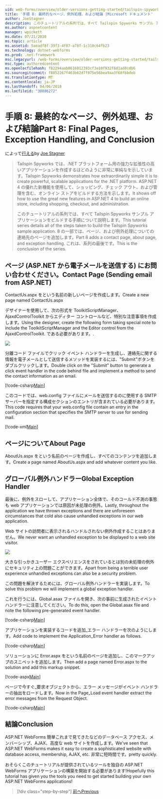 ```yaml
---
uid: web-forms/overview/older-versions-getting-started/tailspin-spyworks/tailspin-spyworks-part-8
title: '手順 8: 最終的なページ、例外処理、および結論 |Microsoft ドキュメント'
author: JoeStagner
description: このチュートリアルの系列では、すべて Tailspin Spyworks サンプル アプリケーションをビルドする手順について説明します。 8 の一部では、ページ、および例外に関する、連絡先ページを追加しています.
ms.author: aspnetcontent
manager: wpickett
ms.date: 07/21/2010
ms.topic: article
ms.assetid: 5aeadf8f-39f3-4f07-a78f-1c310c64fb23
ms.technology: dotnet-webforms
ms.prod: .net-framework
msc.legacyurl: /web-forms/overview/older-versions-getting-started/tailspin-spyworks/tailspin-spyworks-part-8
msc.type: authoredcontent
ms.openlocfilehash: f82294aab0616012393cf3e10f932f6d1ad0cdb6
ms.sourcegitcommit: f8852267f463b62d7f975e56bea9aa3f68fbbdeb
ms.translationtype: MT
ms.contentlocale: ja-JP
ms.lasthandoff: 04/06/2018
ms.locfileid: "30886272"
---
```

<a name="part-8-final-pages-exception-handling-and-conclusion"></a><span data-ttu-id="a535e-104">手順 8: 最終的なページ、例外処理、および結論</span><span class="sxs-lookup"><span data-stu-id="a535e-104">Part 8: Final Pages, Exception Handling, and Conclusion</span></span>
====================
<span data-ttu-id="a535e-105">によって[行える](https://github.com/JoeStagner)</span><span class="sxs-lookup"><span data-stu-id="a535e-105">by [Joe Stagner](https://github.com/JoeStagner)</span></span>

> <span data-ttu-id="a535e-106">Tailspin Spyworks では、.NET プラットフォーム用の強力な拡張性の高いアプリケーションを作成するはどのように非常に単純なを示しています。</span><span class="sxs-lookup"><span data-stu-id="a535e-106">Tailspin Spyworks demonstrates how extraordinarily simple it is to create powerful, scalable applications for the .NET platform.</span></span> <span data-ttu-id="a535e-107">ASP.NET 4 の優れた新機能を使用して、ショッピング、チェック アウト、および管理を含む、オンライン ストアをビルドする方法を示します。</span><span class="sxs-lookup"><span data-stu-id="a535e-107">It shows off how to use the great new features in ASP.NET 4 to build an online store, including shopping, checkout, and administration.</span></span>
> 
> <span data-ttu-id="a535e-108">このチュートリアルの系列では、すべて Tailspin Spyworks サンプル アプリケーションをビルドする手順について説明します。</span><span class="sxs-lookup"><span data-stu-id="a535e-108">This tutorial series details all of the steps taken to build the Tailspin Spyworks sample application.</span></span> <span data-ttu-id="a535e-109">8 の一部では、ページ、および例外処理についての連絡先のページを追加します。</span><span class="sxs-lookup"><span data-stu-id="a535e-109">Part 8 adds a contact page, about page, and exception handling.</span></span> <span data-ttu-id="a535e-110">これは、系列の最後です。</span><span class="sxs-lookup"><span data-stu-id="a535e-110">This is the conclusion of the series.</span></span>


## <a id="_Toc260221680"></a>  <span data-ttu-id="a535e-111">ページ (ASP.NET から電子メールを送信する) にお問い合わせください。</span><span class="sxs-lookup"><span data-stu-id="a535e-111">Contact Page (Sending email from ASP.NET)</span></span>

<span data-ttu-id="a535e-112">ContactUs.aspx をという名前の新しいページを作成します。</span><span class="sxs-lookup"><span data-stu-id="a535e-112">Create a new page named ContactUs.aspx</span></span>

<span data-ttu-id="a535e-113">デザイナーを使用して、次の形式を ToolkitScriptManager、AjaxdControlToolkit からエディター コントロールなど、特別な注意事項を作成します。</span><span class="sxs-lookup"><span data-stu-id="a535e-113">Using the designer, create the following form taking special note to include the ToolkitScriptManager and the Editor control from the AjaxdControlToolkit.</span></span> <span data-ttu-id="a535e-114">である必要があります。</span><span class="sxs-lookup"><span data-stu-id="a535e-114">.</span></span>

![](tailspin-spyworks-part-8/_static/image1.jpg)

<span data-ttu-id="a535e-115">分離コード ファイルでクリック イベント ハンドラーを生成し、連絡先に関する情報を電子メールとして送信するメソッドを実装するには、"Submit"ボタンをダブルクリックします。</span><span class="sxs-lookup"><span data-stu-id="a535e-115">Double click on the "Submit" button to generate a click event handler in the code behind file and implement a method to send the contact information as an email.</span></span>

[!code-csharp[Main](tailspin-spyworks-part-8/samples/sample1.cs)]

<span data-ttu-id="a535e-116">このコードでは、web.config ファイルにメールを送信するのに使用する SMTP サーバーを指定する構成セクションのエントリが含まれている必要があります。</span><span class="sxs-lookup"><span data-stu-id="a535e-116">This code requires that your web.config file contain an entry in the configuration section that specifies the SMTP server to use for sending mail.</span></span>

[!code-xml[Main](tailspin-spyworks-part-8/samples/sample2.xml)]

## <a id="_Toc260221681"></a>  <span data-ttu-id="a535e-117">ページについて</span><span class="sxs-lookup"><span data-stu-id="a535e-117">About Page</span></span>

<span data-ttu-id="a535e-118">AboutUs.aspx をという名前のページを作成し、すべてのコンテンツを追加します。</span><span class="sxs-lookup"><span data-stu-id="a535e-118">Create a page named AboutUs.aspx and add whatever content you like.</span></span>

## <a id="_Toc260221682"></a>  <span data-ttu-id="a535e-119">グローバル例外ハンドラー</span><span class="sxs-lookup"><span data-stu-id="a535e-119">Global Exception Handler</span></span>

<span data-ttu-id="a535e-120">最後に、例外をスローして、アプリケーション全体で、そのコールド不測の事態も web アプリケーションでは原因が未処理の例外。</span><span class="sxs-lookup"><span data-stu-id="a535e-120">Lastly, throughout the application we have thrown exceptions and there are unforeseen circumstances that cold also cause unhandled exceptions in our web application.</span></span>

<span data-ttu-id="a535e-121">Web サイトの訪問者に表示されるハンドルされない例外作成することはありません。</span><span class="sxs-lookup"><span data-stu-id="a535e-121">We never want an unhandled exception to be displayed to a web site visitor.</span></span>

![](tailspin-spyworks-part-8/_static/image2.jpg)

<span data-ttu-id="a535e-122">大きな引っかきユーザー エクスペリエンスをされているとは別の未処理の例外にセキュリティ上の問題ことができます。</span><span class="sxs-lookup"><span data-stu-id="a535e-122">Apart from being a terrible user experience unhandled exceptions can also be a security problem.</span></span>

<span data-ttu-id="a535e-123">この問題を解決するためには、グローバル例外ハンドラーを実装します。</span><span class="sxs-lookup"><span data-stu-id="a535e-123">To solve this problem we will implement a global exception handler.</span></span>

<span data-ttu-id="a535e-124">これを行うには、Global.asax ファイルを開き、次の事前に生成されたイベント ハンドラーに注意してください。</span><span class="sxs-lookup"><span data-stu-id="a535e-124">To do this, open the Global.asax file and note the following pre-generated event handler.</span></span>

[!code-csharp[Main](tailspin-spyworks-part-8/samples/sample3.cs)]

<span data-ttu-id="a535e-125">アプリケーションを実装するコードを追加\_エラー ハンドラーを次のようにします。</span><span class="sxs-lookup"><span data-stu-id="a535e-125">Add code to implement the Application\_Error handler as follows.</span></span>

[!code-csharp[Main](tailspin-spyworks-part-8/samples/sample4.cs)]

<span data-ttu-id="a535e-126">ソリューションに Error.aspx をという名前のページを追加し、このマークアップのスニペットを追加します。</span><span class="sxs-lookup"><span data-stu-id="a535e-126">Then add a page named Error.aspx to the solution and add this markup snippet.</span></span>

[!code-aspx[Main](tailspin-spyworks-part-8/samples/sample5.aspx)]

<span data-ttu-id="a535e-127">ページで今すぐ\_要求オブジェクトから、エラー メッセージがイベント ハンドラーの抽出をロードします。</span><span class="sxs-lookup"><span data-stu-id="a535e-127">Now in the Page\_Load event handler extract the error messages from the Request Object.</span></span>

[!code-csharp[Main](tailspin-spyworks-part-8/samples/sample6.cs)]

## <a id="_Toc260221683"></a>  <span data-ttu-id="a535e-128">結論</span><span class="sxs-lookup"><span data-stu-id="a535e-128">Conclusion</span></span>

<span data-ttu-id="a535e-129">ASP.NET WebForms 簡単これまで見てきたなどのデータベース アクセス、メンバーシップ、AJAX、高度な web サイトを作成します。</span><span class="sxs-lookup"><span data-stu-id="a535e-129">We've seen that ASP.NET WebForms makes it easy to create a sophisticated website with database access, membership, AJAX, etc.</span></span> <span data-ttu-id="a535e-130">非常に短時間です。</span><span class="sxs-lookup"><span data-stu-id="a535e-130">pretty quickly.</span></span>

<span data-ttu-id="a535e-131">おそらくこのチュートリアルが提供されているツールを独自の ASP.NET WebForms アプリケーションの構築を開始する必要があります!</span><span class="sxs-lookup"><span data-stu-id="a535e-131">Hopefully this tutorial has given you the tools you need to get started building your own ASP.NET WebForms applications!</span></span>

> [!div class="step-by-step"]
> [<span data-ttu-id="a535e-132">前へ</span><span class="sxs-lookup"><span data-stu-id="a535e-132">Previous</span></span>](tailspin-spyworks-part-7.md)
